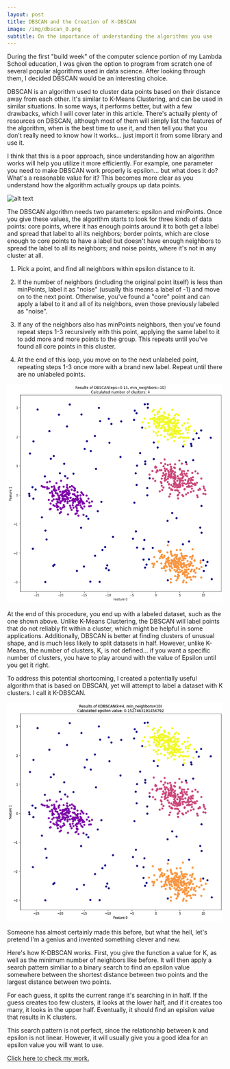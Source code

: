```yaml
---
layout: post
title: DBSCAN and the Creation of K-DBSCAN
image: /img/dbscan_0.png
subtitle: On the importance of understanding the algorithms you use
---
```


During the first "build week" of the computer science portion of my Lambda School education, I was given the option to program from scratch one of several popular algorithms used in data science. After looking through them, I decided DBSCAN would be an interesting choice.

DBSCAN is an algorithm used to cluster data points based on their distance away from each other. It's similar to K-Means Clustering, and can be used in similar situations. In some ways, it performs better, but with a few drawbacks, which I will cover later in this article. There's actually plenty of resources on DBSCAN, although most of them will simply list the features of the algorithm, when is the best time to use it, and then tell you that you don't really need to know how it works... just import it from some library and use it. 

I think that this is a poor approach, since understanding how an algorithm works will help you utilize it more efficiently. For example, one parameter you need to make DBSCAN work properly is epsilon... but what does it do? What's a reasonable value for it? This becomes more clear as you understand how the algorithm actually groups up data points.

![alt text](img/dbscan_1.gif "DBSCAN algorithm as demonstrated by an online tool")

The DBSCAN algorithm needs two parameters: epsilon and minPoints. Once you give these values, the algorithm starts to look for three kinds of data points: core points, where it has enough points around it to both get a label and spread that label to all its neighbors; border points, which are close enough to core points to have a label but doesn't have enough neighbors to spread the label to all its neighbors; and noise points, where it's not in any cluster at all.

1) Pick a point, and find all neighbors within epsilon distance to it.

2) If the number of neighbors (including the original point itself) is less than minPoints, label it as "noise" (usually this means a label of -1) and move on to the next point. Otherwise, you've found a "core" point and can apply a label to it and all of its neighbors, even those previously labeled as "noise". 

3) If any of the neighbors also has minPoints neighbors, then you've found repeat steps 1-3 recursively with this point, applying the same label to it to add more and more points to the group. This repeats until you've found all core points in this cluster.

4) At the end of this loop, you move on to the next unlabeled point, repeating steps 1-3 once more with a brand new label. Repeat until there are no unlabeled points.

![alt text](img/dbscan_2.png "DBSCAN algorithm applied to a clustered dataset with noise")

At the end of this procedure, you end up with a labeled dataset, such as the one shown above. Unlike K-Means Clustering, the DBSCAN will label points that do not reliably fit within a cluster, which might be helpful in some applications. Additionally, DBSCAN is better at finding clusters of unusual shape, and is much less likely to split datasets in half. However, unlike K-Means, the number of clusters, K, is not defined... if you want a specific number of clusters, you have to play around with the value of Epsilon until you get it right. 

To address this potential shortcoming, I created a potentially useful algorithm that is based on DBSCAN, yet will attempt to label a dataset with K clusters. I call it K-DBSCAN.

![alt text](img/dbscan_3.png "K-DBSCAN algorithm applied to a clustered dataset with noise")

Someone has almost certainly made this before, but what the hell, let's pretend I'm a genius and invented something clever and new. 

Here's how K-DBSCAN works. First, you give the function a value for K, as well as the minimum number of neighbors like before. It will then apply a search pattern similiar to a binary search to find an epsilon value somewhere between the shortest distance between two points and the largest distance between two points. 

For each guess, it splits the current range it's searching in in half. If the guess creates too few clusters, it looks at the lower half, and if it creates too many, it looks in the upper half. Eventually, it should find an episilon value that results in K clusters. 

This search pattern is not perfect, since the relationship between k and epsilon is not linear. However, it will usually give you a good idea for an epsilon value you will want to use. 

[Click here to check my work.](https://github.com/BuildABuddha/DBSCAN "DBSCAN/KDBSCAN GitHub Repo")
